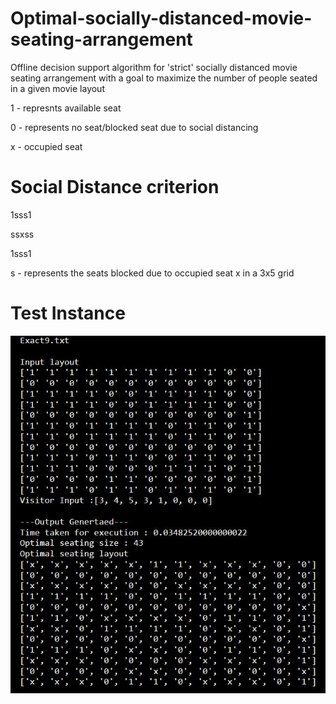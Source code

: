 # Optimal-socially-distanced-movie-seating-arrangement
Offline decision support algorithm for 'strict' socially distanced movie seating arrangement with a goal to maximize the number of people seated in a given movie layout

1 - represnts available seat

0 - represents no seat/blocked seat due to social distancing

x - occupied seat

# Social Distance criterion
1sss1

ssxss

1sss1

s - represents the seats blocked due to occupied seat x in a 3x5 grid

# Test Instance
<img alt="Test Instance" src="images/result.jpg">  

